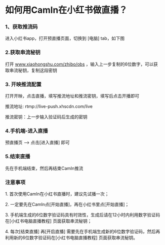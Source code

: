 # 如何用CamIn在小红书做直播？

### **1、获取推流码**

进入小红书app，打开预直播页面，切换到 \[电脑] tab，如下图



### **2.获取串流秘钥**

打开 www.xiaohongshu.com/zhibo/obs ，输入上一步复制的6位数字，可以获取串流秘钥，复制这段密钥



### 3. **开映推流配置**

打开开映，点击直播，填写推流地址和推流密钥，填写后点击开播即可

推流地址: rtmp://live-push.xhscdn.com/live

推流密钥：上一步输入验证码后生成的密钥



### 4.手机端-进入直播

预直播页 --> 点击\[进入直播] 即可



### 5.结束直播

先在手机端结束，然后再结束CamIn推流





### 注意事项

1\. 首次使用CamIn在小红书直播时，建议先试播一次；

2\. 一定要先在CamIn点\[开始直播]，再在小红书里点\[开始直播]；

3\. 手机端生成的6位数字验证码具有时效性，生成后请在12小时内利用数字验证码在\[小红书电脑直播教程] 页面获取串流秘钥；

4\. 每次\[结束直播] 再\[开启直播] 需要先在手机端生成新的6位数字验证码，然后再利用新的6位数字验证码在\[小红书电脑直播教程] 页面获取串流秘钥。








